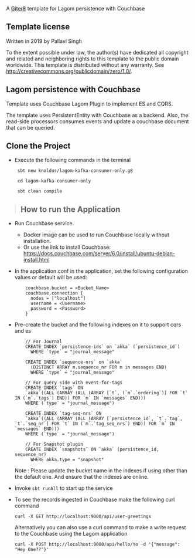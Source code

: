A [Giter8][g8] template for Lagom persistence with Couchbase

Template license
----------------
Written in 2019 by Pallavi Singh 

To the extent possible under law, the author(s) have dedicated all copyright and related
and neighboring rights to this template to the public domain worldwide.
This template is distributed without any warranty. See <http://creativecommons.org/publicdomain/zero/1.0/>.

[g8]: http://www.foundweekends.org/giter8/

## Lagom persistence with Couchbase
Template uses Couchbase Lagom Plugin to implement ES and CQRS.

The template uses PersistentEntity with Couchbase as a backend. 
Also, the read-side processors consumes events and update a couchbase document that can be queried.

## Clone the Project

- Execute the following commands in the terminal

    ```
     sbt new knoldus/lagom-kafka-consumer-only.g8
     
     cd lagom-kafka-consumer-only
     
     sbt clean compile    
    ```

>## How to run the Application

- Run Couchbase service.

  - Docker image can be used to run Couchbase locally without installation.
  - Or use the link to install Couchbase: <https://docs.couchbase.com/server/6.0/install/ubuntu-debian-install.html>

- In the application.conf in the application, set the following configuration values or default will be used:

    ```
        couchbase.bucket = <Bucket_Name>
        couchbase.connection {
          nodes = ["localhost"]
          username = <Username>
          password = <Password>
        }
    ```

- Pre-create the bucket and the following indexes on it to support cqrs and es

    ```
        // For Journal
        CREATE INDEX `persistence-ids` on `akka` (`persistence_id`)
          WHERE `type` = "journal_message"

        CREATE INDEX `sequence-nrs` on `akka`
          (DISTINCT ARRAY m.sequence_nr FOR m in messages END)
          WHERE `type` = "journal_message"

        // For query side with event-for-tags
        CREATE INDEX `tags` ON
        `akka`((ALL (ARRAY (ALL (ARRAY [`t`, (`m`.`ordering`)] FOR `t` IN (`m`.`tags`) END)) FOR `m` IN `messages` END)))
        WHERE (`type` = "journal_message")

        CREATE INDEX `tag-seq-nrs` ON
        `akka`((ALL (ARRAY (ALL (ARRAY [`persistence_id`, `t`.`tag`, `t`.`seq_nr`] FOR `t` IN (`m`.`tag_seq_nrs`) END)) FOR `m` IN `messages` END)))
        WHERE (`type` = "journal_message")

        // For Snapshot plugin
        CREATE INDEX `snapshots` ON `akka` (persistence_id, sequence_nr)
          WHERE akka.type = "snapshot"
    ```

    Note : Please update the bucket name in the indexes if using other than the default one. And ensure that the indexes are online.

- Invoke `sbt runAll` to start up the service

- To see the records ingested in Couchbase make the following curl command

     ```
     curl -X GET http://localhost:9000/api/user-greetings
     ```

    Alternatively you can also use a curl command to make a write request to the Couchbase using the Lagom application

    ```
    curl -X POST http://localhost:9000/api/hello/Yo -d '{"message": "Hey One??"}'
    ```

